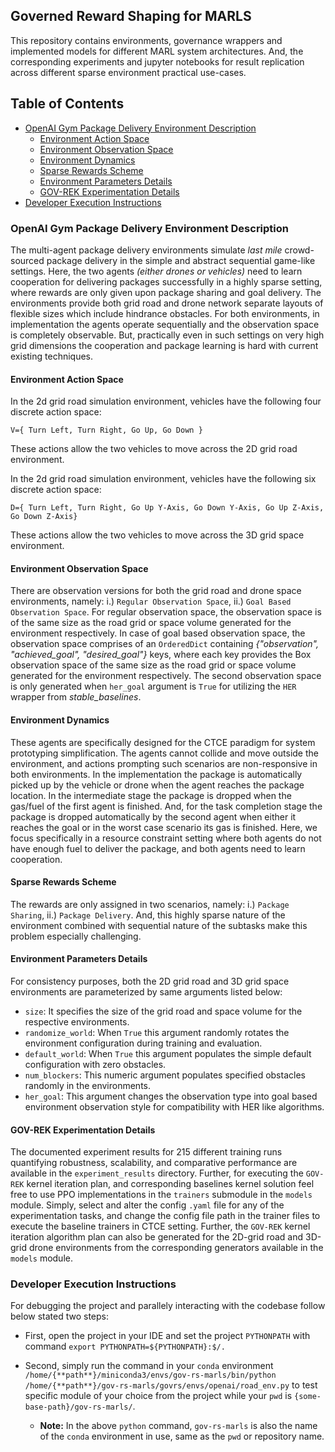 ## Governed Reward Shaping for MARLS

This repository contains environments, governance wrappers and implemented models for different MARL system architectures.
And, the corresponding experiments and jupyter notebooks for result replication across different sparse environment practical use-cases.

## Table of Contents

* [OpenAI Gym Package Delivery Environment Description](#openai-gym-package-delivery-environment-description)
  * [Environment Action Space](#environment-action-space)
  * [Environment Observation Space](#environment-observation-space)
  * [Environment Dynamics](#environment-dynamics)
  * [Sparse Rewards Scheme](#sparse-rewards-scheme)
  * [Environment Parameters Details](#environment-parameters-details)
  * [GOV-REK Experimentation Details](#gov-rek-experimentation-details)
* [Developer Execution Instructions](#developer-execution-instructions)

### OpenAI Gym Package Delivery Environment Description

The multi-agent package delivery environments simulate _last mile_ crowd-sourced package delivery in the simple and abstract sequential game-like settings.
Here, the two agents _(either drones or vehicles)_ need to learn cooperation for delivering packages successfully in a highly sparse setting, where rewards are only given upon package sharing and goal delivery.
The environments provide both grid road and drone network separate layouts of flexible sizes which include hindrance obstacles.
For both environments, in implementation the agents operate sequentially and the observation space is completely observable.
But, practically even in such settings on very high grid dimensions the cooperation and package learning is hard with current existing techniques.

#### Environment Action Space
  
In the 2d grid road simulation environment, vehicles have the following four discrete action space:

`V={ Turn Left, Turn Right, Go Up, Go Down }`

These actions allow the two vehicles to move across the 2D grid road environment.

In the 2d grid road simulation environment, vehicles have the following six discrete action space:

`D={ Turn Left, Turn Right, Go Up Y-Axis, Go Down Y-Axis, Go Up Z-Axis, Go Down Z-Axis}`

These actions allow the two vehicles to move across the 3D grid space environment.
  
#### Environment Observation Space

There are observation versions for both the grid road and drone space environments, namely: i.) `Regular Observation Space`, ii.) `Goal Based Observation Space`.
For regular observation space, the observation space is of the same size as the road grid or space volume generated for the environment respectively.
In case of goal based observation space, the observation space comprises of an `OrderedDict` containing _{"observation", "achieved_goal", "desired_goal"}_ keys, where each key provides the Box observation space of the same size as the road grid or space volume generated for the environment respectively.
The second observation space is only generated when `her_goal` argument is `True` for utilizing the `HER` wrapper from _stable\_baselines_.

#### Environment Dynamics

These agents are specifically designed for the CTCE paradigm for system prototyping simplification.
The agents cannot collide and move outside the environment, and actions prompting such scenarios are non-responsive in both environments.
In the implementation the package is automatically picked up by the vehicle or drone when the agent reaches the package location.
In the intermediate stage the package is dropped when the gas/fuel of the first agent is finished.
And, for the task completion stage the package is dropped automatically by the second agent when either it reaches the goal or in the worst case scenario its gas is finished.
Here, we focus specifically in a resource constraint setting where both agents do not have enough fuel to deliver the package, and both agents need to learn cooperation.
  
#### Sparse Rewards Scheme

The rewards are only assigned in two scenarios, namely: i.) `Package Sharing`, ii.) `Package Delivery`.
And, this highly sparse nature of the environment combined with sequential nature of the subtasks make this problem especially challenging.

#### Environment Parameters Details

For consistency purposes, both the 2D grid road and 3D grid space environments are parameterized by same arguments listed below:

* `size`: It specifies the size of the grid road and space volume for the respective environments.
* `randomize_world`: When `True` this argument randomly rotates the environment configuration during training and evaluation.
* `default_world`: When `True` this argument populates the simple default configuration with zero obstacles.
* `num_blockers`: This numeric argument populates specified obstacles randomly in the environments.
* `her_goal`: This argument changes the observation type into goal based environment observation style for compatibility with HER like algorithms.

#### GOV-REK Experimentation Details

The documented experiment results for 215 different training runs quantifying robustness, scalability, and comparative performance are available in the `experiment_results` directory.
Further, for executing the `GOV-REK` kernel iteration plan, and corresponding baselines kernel solution feel free to use PPO implementations in the `trainers` submodule in the `models` module.
Simply, select and alter the config `.yaml` file for any of the experimentation tasks, and change the config file path in the trainer files to execute the baseline trainers in CTCE setting.
Further, the `GOV-REK` kernel iteration algorithm plan can also be generated for the 2D-grid road and 3D-grid drone environments from the corresponding generators available in the `models` module.

### Developer Execution Instructions

For debugging the project and parallely interacting with the codebase follow below stated two steps:

* First, open the project in your IDE and set the project `PYTHONPATH` with command `export PYTHONPATH=${PYTHONPATH}:$/.`

* Second, simply run the command in your `conda` environment `/home/{**path**}/miniconda3/envs/gov-rs-marls/bin/python
/home/{**path**}/gov-rs-marls/govrs/envs/openai/road_env.py` to test specific module of your choice from the project while your `pwd` is `{some-base-path}/gov-rs-marls/`.
  * **Note:** In the above `python` command, `gov-rs-marls` is also the name of the `conda` environment in use, same as the `pwd` or repository name.

